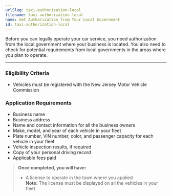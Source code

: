 ```yaml
---
urlSlug: taxi-authorization-local
filename: taxi-authorization-local
name: Get Authorization from Your Local Government
id: taxi-authorization-local
---
```


Before you can legally operate your car service, you need authorization from the local government where your business is located. You also need to check for potential requirements from local governments in the areas where you plan to operate.

---

### Eligibility Criteria

- Vehicles must be registered with the New Jersey Motor Vehicle Commission

### Application Requirements

- Business name
- Business address
- Name and contact information for all the business owners
- Make, model, and year of each vehicle in your fleet
- Plate number, VIN number, color, and passenger capacity for each vehicle in your fleet
- Vehicle inspection results, if required
- Copy of your personal driving record
- Applicable fees paid

> **Once completed, you will have:**
>
> - A license to operate in the town where you applied  
>   **Note:** The license must be displayed on all the vehicles in your fleet

